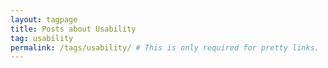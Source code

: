 ```yaml
---
layout: tagpage
title: Posts about Usability
tag: usability
permalink: /tags/usability/ # This is only required for pretty links.
---
```

